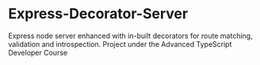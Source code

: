 # Express-Decorator-Server
Express node server enhanced with in-built decorators for route matching, validation and introspection. Project under the Advanced TypeScript Developer Course
